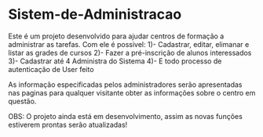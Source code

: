 # Sistem-de-Administracao
Este é um projeto desenvolvido para ajudar centros de formação a administrar as tarefas.
Com ele é possivel:
1)- Cadastrar, editar, elimanar e listar as grades de cursos 
2)- Fazer a pré-inscrição de alunos interessados
3)- Cadastrar até 4 Administra do Sistema
4)- E todo processo de autenticação de User feito


As informação especificadas pelos administradores serão apresentadas nas paginas para qualquer visitante obter as informações sobre o centro em questão.

OBS: O projeto ainda está em desenvolvimento, assim as novas funções estiverem prontas serão atualizadas!
